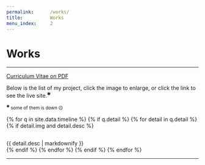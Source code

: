 ```yaml
---
permalink:      /works/
title:          Works
menu_index:     2
---
```

# Works[](# "Find$ main$ blue align-center")

---

[Curriculum Vitae on PDF](https://gunawan.wijaya.cc/assets/docs/gunawan.wijaya.pdf)

Below is the list of my project, click the image to enlarge, or click the link to see the live site.<sup>✱</sup>

<small><sup>✱</sup> some of them is down ☹</small>

<div class="work-list align-left clearfix"><div class="row">
{% for q in site.data.timeline %} {% if q.detail %}
{% for detail in q.detail %} {% if detail.img and detail.desc %}
<div class="col-sm-1 col-md-1-2">
  <p> <span class="ratio ratio-16-9 {{ detail.live }}"> <a href="{{ detail.uri }}" title="Link$ Image Modal$ {{ detail.title }}">
  <img class="lazyload" data-src="{{ detail.img }}" src="data:image/gif;base64,R0lGODlhAQABAIAAAAAAAP///yH5BAEAAAAALAAAAAABAAEAAAIBRAA7">
  </a> </span> </p>
  <div> {{ detail.desc | markdownify }} </div>
</div>
{% endif %} {% endfor %}
{% endif %} {% endfor %}
</div></div>

---
